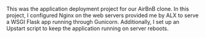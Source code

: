 This was the application deployment project for our AirBnB clone. In this project, I configured Nginx on the web servers provided me by ALX to serve a WSGI Flask app running through Gunicorn. Additionally, I set up an Upstart script to keep the application running on server reboots.
